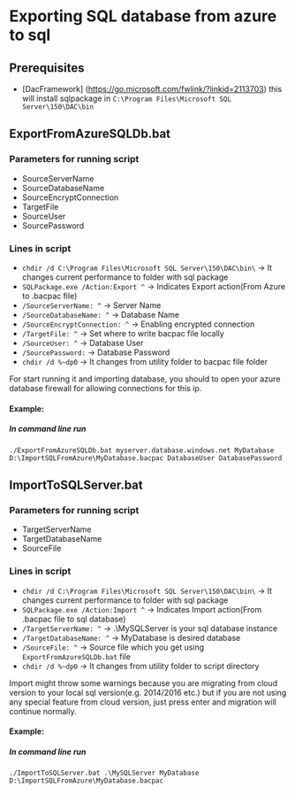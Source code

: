 # Exporting SQL database from azure to sql

## Prerequisites
- [DacFramework] (https://go.microsoft.com/fwlink/?linkid=2113703) this will install sqlpackage in `C:\Program Files\Microsoft SQL Server\150\DAC\bin`

## ExportFromAzureSQLDb.bat

### Parameters for running script

- SourceServerName
- SourceDatabaseName
- SourceEncryptConnection
- TargetFile
- SourceUser
- SourcePassword

### Lines in script
- `chdir /d C:\Program Files\Microsoft SQL Server\150\DAC\bin\` -> It changes current performance to folder with sql package
- `SQLPackage.exe /Action:Export ^` -> Indicates Export action(From Azure to .bacpac file)
- `/SourceServerName: ^` -> Server Name
- `/SourceDatabaseName: ^` -> Database Name
- `/SourceEncryptConnection: ^` -> Enabling encrypted connection
- `/TargetFile: ^` -> Set where to write bacpac file locally
- `/SourceUser: ^` -> Database User
- `/SourcePassword:` -> Database Password
- `chdir /d %~dp0` -> It changes from utility folder to bacpac file folder


For start running it and importing database, you should to open your azure database firewall for allowing connections for this ip.

#### Example:
##### In command line run

    ./ExportFromAzureSQLDb.bat myserver.database.windows.net MyDatabase D:\ImportSQLFromAzure\MyDatabase.bacpac DatabaseUser DatabasePassword

## ImportToSQLServer.bat

### Parameters for running script

- TargetServerName
- TargetDatabaseName
- SourceFile

### Lines in script
- `chdir /d C:\Program Files\Microsoft SQL Server\150\DAC\bin\` -> It changes current performance to folder with sql package
- `SQLPackage.exe /Action:Import ^` -> Indicates Import action(From .bacpac file to sql database)
- `/TargetServerName: ^` -> .\MySQLServer is your sql database instance
- `/TargetDatabaseName: ^` -> MyDatabase is desired database
- `/SourceFile: ^` -> Source file which you get using `ExportFromAzureSQLDb.bat` file
- `chdir /d %~dp0` -> It changes from utility folder to script directory

Import might throw some warnings because you are migrating from cloud version to your local sql version(e.g. 2014/2016 etc.) but if you are not using any special feature from cloud version, just press enter and migration will continue normally.

#### Example:
##### In command line run

    ./ImportToSQLServer.bat .\MySQLServer MyDatabase D:\ImportSQLFromAzure\MyDatabase.bacpac

